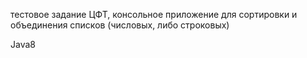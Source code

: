 тестовое задание ЦФТ,
консольное приложение для сортировки и объединения списков (числовых, либо строковых)

Java8
